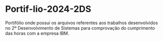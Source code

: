 # Portif-lio-2024-2DS
Portifólio onde possui os arquivos referentes aos trabalhos desenvolvidos no 2º Desenvolvimento de Sistemas para comprovação do cumprimento das horas com a empresa IBM.
